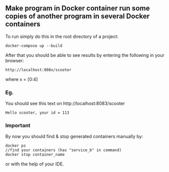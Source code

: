 ## Make program in Docker container run some copies of another program in several Docker containers

To run simply do this in the root directory of a project:
```
docker-compose up --build
```

After that you should be able to see results by entering the following in your browser:
```
http://localhost:808x/scooter
```
where x = [0:4]

### Eg.
You should see this text on http://localhost:8083/scooter
```
Hello scooter, your id = 113
```

### Important
By now you should find & stop generated containers manually by:
```
docker ps
//find your containers (has "service_b" in command)
docker stop container_name
```
or with the help of your IDE.
